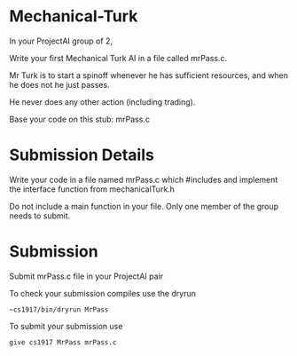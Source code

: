 # Mechanical-Turk

In your ProjectAI group of 2,

Write your first Mechanical Turk AI in a file called mrPass.c.  

Mr Turk is to start a spinoff whenever he has sufficient resources, and when he does not he just passes.

He never does any other action (including trading).

Base your code on this stub: mrPass.c

# Submission Details

Write your code in a file named mrPass.c which #includes and implement the interface function from mechanicalTurk.h

Do not include a main function in your file. Only one member of the group needs to submit.

# Submission

Submit mrPass.c file in your ProjectAI pair

To check your submission compiles use the dryrun

`~cs1917/bin/dryrun MrPass`

To submit your submission use

`give cs1917 MrPass mrPass.c`
